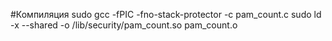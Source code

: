 #Компиляция
sudo gcc -fPIC -fno-stack-protector -c pam_count.c
sudo ld -x --shared -o /lib/security/pam_count.so pam_count.o
